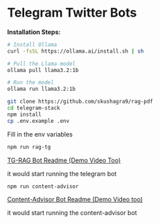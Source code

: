 
# Telegram Twitter Bots

**Installation Steps:**
```sh
# Install Ollama
curl -fsSL https://ollama.ai/install.sh | sh  

# Pull the Llama model
ollama pull llama3.2:1b

# Run the model
ollama run llama3.2:1b
```

```sh
git clone https://github.com/skushagra9/rag-pdf
cd telegram-stack
npm install 
cp .env.example .env
```

Fill in the env variables

```sh 
npm run rag-tg
```
[TG-RAG Bot Readme (Demo Video Too)](https://github.com/skushagra9/rag-pdf/blob/master/telegram-stack/src/rag-telegram/Readme.md)

it would start running the telegram bot


```sh 
npm run content-advisor
```
[Content-Advisor Bot Readme (Demo Video too)](https://github.com/skushagra9/rag-pdf/blob/master/telegram-stack/src/telegram-twitter-management/Readme.md)

it would start running the content-advisor bot
